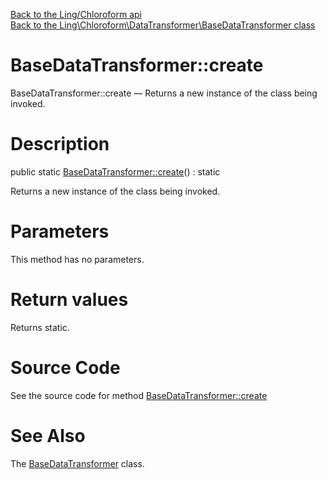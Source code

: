 [Back to the Ling/Chloroform api](https://github.com/lingtalfi/Chloroform/blob/master/doc/api/Ling/Chloroform.md)<br>
[Back to the Ling\Chloroform\DataTransformer\BaseDataTransformer class](https://github.com/lingtalfi/Chloroform/blob/master/doc/api/Ling/Chloroform/DataTransformer/BaseDataTransformer.md)


BaseDataTransformer::create
================



BaseDataTransformer::create — Returns a new instance of the class being invoked.




Description
================


public static [BaseDataTransformer::create](https://github.com/lingtalfi/Chloroform/blob/master/doc/api/Ling/Chloroform/DataTransformer/BaseDataTransformer/create.md)() : static




Returns a new instance of the class being invoked.




Parameters
================

This method has no parameters.


Return values
================

Returns static.








Source Code
===========
See the source code for method [BaseDataTransformer::create](https://github.com/lingtalfi/Chloroform/blob/master/DataTransformer/BaseDataTransformer.php#L16-L19)


See Also
================

The [BaseDataTransformer](https://github.com/lingtalfi/Chloroform/blob/master/doc/api/Ling/Chloroform/DataTransformer/BaseDataTransformer.md) class.



